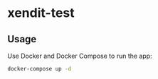 # xendit-test

## Usage

Use Docker and Docker Compose to run the app:

```bash
docker-compose up -d
```
